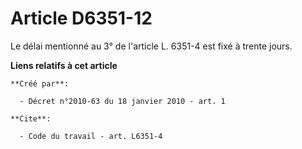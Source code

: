 # Article D6351-12

Le délai mentionné au 3° de l'article L. 6351-4 est fixé à trente jours.

**Liens relatifs à cet article**

	**Créé par**:

	  - Décret n°2010-63 du 18 janvier 2010 - art. 1

	**Cite**:

	  - Code du travail - art. L6351-4
